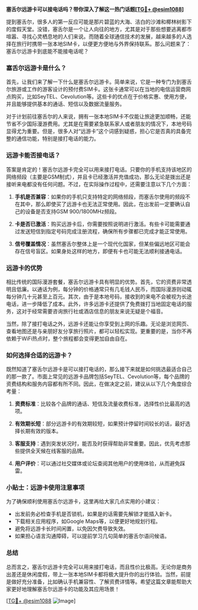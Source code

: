 **塞舌尔远游卡可以接电话吗？带你深入了解这一热门话题[[TG💪+ @esim1088](https://t.me/s/esim1088)]**

提到塞舌尔，很多人的第一反应可能是那片碧蓝的大海、洁白的沙滩和椰林树影下的度假天堂。没错，塞舌尔是一个让人向往的地方，尤其是对于那些想要逃离都市喧嚣、寻找心灵栖息地的人们来说。而随着全球通信技术的发展，越来越多的人选择在旅行时携带一张本地SIM卡，以便更方便地与外界保持联系。那么问题来了：塞舌尔远游卡到底能不能接电话呢？

### 塞舌尔远游卡是什么？

首先，让我们来了解一下什么是塞舌尔远游卡。简单来说，它是一种专门为到塞舌尔旅游或工作的游客设计的预付费SIM卡。这张卡通常可以在当地的电信运营商网点购买，比如SeyTEL、Cevolution等。这些卡的优点在于价格实惠、使用方便，并且能够提供基本的通话、短信以及数据流量服务。

对于计划前往塞舌尔的人来说，拥有一张本地SIM卡不仅能让旅途更加顺畅，还能节省不少国际漫游费用。尤其是在需要紧急联系家人或者朋友的情况下，本地号码显得尤为重要。但是，很多人对“远游卡”这个词感到疑惑，担心它是否真的具备完整的通信功能，特别是接打电话的能力。

### 远游卡能否接电话？

答案是肯定的！塞舌尔远游卡完全可以用来接打电话。只要你的手机支持该地区的网络频段（主要是GSM制式），并且卡已经激活并充值成功，那么无论是拨出还是接听来电都没有任何问题。不过，在实际操作过程中，还需要注意以下几个方面：

1. **手机是否兼容**：如果你的手机只支持特定的网络频段，而塞舌尔使用的频段不在其中，那么即使买了远游卡也无法正常使用。因此，在出发前一定要确认自己的设备是否支持GSM 900/1800MHz频段。
   
2. **卡是否已激活**：购买远游卡后，你需要按照说明进行激活。有些卡可能需要通过发送短信到指定号码完成注册流程，确保所有步骤都已完成才能正常使用。

3. **信号覆盖情况**：虽然塞舌尔整体上是一个现代化国家，但某些偏远地区可能会存在信号盲区。如果身处这样的地方，即便有卡也可能无法顺利接通电话。

### 远游卡的优势

相比传统的国际漫游套餐，塞舌尔远游卡具有明显的优势。首先，它的资费非常透明且低廉。以通话为例，每分钟的价格通常只有几毛钱人民币，而国际漫游则动辄每分钟几十元甚至上百元。其次，由于是本地号码，接收到的来电不会被视为长途电话，进一步降低了成本。此外，许多远游卡还提供了免费拨打当地固定电话的服务，这对于经常需要咨询旅行社或酒店信息的朋友来说无疑是个福音。

当然，除了接打电话之外，远游卡还能让你享受到上网的乐趣。无论是浏览网页、查看地图还是与亲朋好友分享旅行照片，都可以轻松实现。更重要的是，当你不再依赖于WiFi热点时，整个旅程都会变得更加自由自在。

### 如何选择合适的远游卡？

既然知道了塞舌尔远游卡是可以接打电话的，那么接下来就是如何挑选最适合自己的那一款了。市面上常见的远游卡品牌包括SeyTEL、Cevolution等，每个品牌的资费结构和服务内容都有所不同。因此，在做决定之前，建议从以下几个角度综合考量：

1. **资费标准**：比较各个品牌的通话、短信及流量收费标准，选择性价比最高的选项。
   
2. **有效期长短**：部分远游卡的有效期较短，如果预计停留时间较长的话，最好选择长期有效的版本。
   
3. **客服支持**：遇到突发状况时，能否及时获得帮助非常重要。因此，优先考虑那些提供全天候在线客服的品牌。

4. **用户评价**：可以通过社交媒体或论坛查阅其他用户的使用体验，从而避免踩雷。

### 小贴士：远游卡使用注意事项

为了确保顺利使用塞舌尔远游卡，这里再给大家几点实用的小建议：

- 出发前务必检查手机是否锁机，如果是的话需要先解锁才能插入新卡。
- 下载相关应用程序，如Google Maps等，以便更好地规划行程。
- 避免将远游卡长时间闲置，以免因欠费导致失效。
- 如果担心语言沟通障碍，可以提前学习几句简单的塞舌尔语问候语。

### 总结

总而言之，塞舌尔远游卡完全可以用来接打电话，而且性价比极高。无论你是商务出差还是休闲度假，带上一张本地SIM卡都将极大提升你的出行体验。当然，前提是做好充分准备，比如确认手机兼容性、了解资费详情等。希望这篇文章能帮助大家更好地理解塞舌尔远游卡的功能及其应用场景！

[[TG💪+ @esim1088](https://t.me/s/esim1088) ![Image](https://i.postimg.cc/4NQfJmqS/Snipaste-2025-05-13-00-14-12.png)]